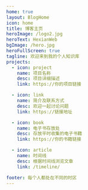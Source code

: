 ```yaml
---
home: true
layout: BlogHome
icon: home
title: 博客主页
heroImage: /logo2.jpg
heroText: HexianWeb
bgImage: /hero.jpg
heroFullScreen: true
tagline: 欢迎来到我的个人知识库
projects:
  - icon: project
    name: 项目名称
    desc: 项目详细描述
    link: https://你的项目链接

  - icon: link
    name: 简介及联系方式
    desc: 欢迎一起讨论问题
    link: https://链接地址

  - icon: book
    name: 电子书存放处
    desc: 存放平时收集的电子书籍
    link: https://你的书籍链接

  - icon: article
    name: 时间线
    desc: 根据时间线浏览文章
    link: /timeline/

footer: 每个人都处在不同的时区
---
```

